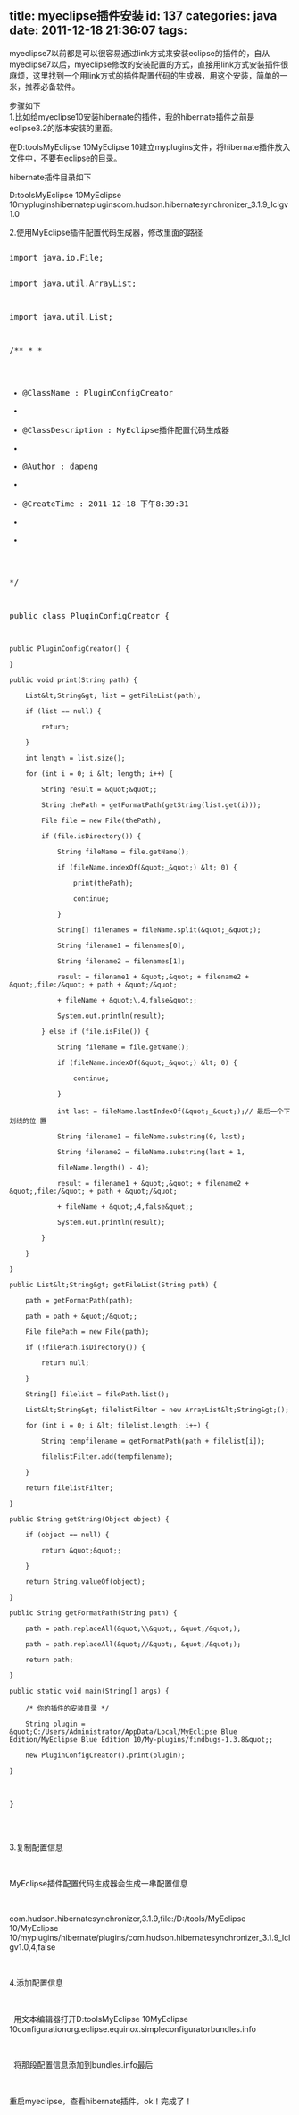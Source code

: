 title: myeclipse插件安装
id: 137
categories: java
date: 2011-12-18 21:36:07
tags:
---

myeclipse7以前都是可以很容易通过link方式来安装eclipse的插件的，自从myeclipse7以后，myeclipse修改的安装配置的方式，直接用link方式安装插件很麻烦，这里找到一个用link方式的插件配置代码的生成器，用这个安装，简单的一米，推荐必备软件。

步骤如下
</br>1.比如给myeclipse10安装hibernate的插件，我的hibernate插件之前是eclipse3.2的版本安装的里面。

在D:toolsMyEclipse 10MyEclipse 10建立myplugins文件，将hibernate插件放入文件中，不要有eclipse的目录。

hibernate插件目录如下 &nbsp;&nbsp;&nbsp;

D:toolsMyEclipse 10MyEclipse 10mypluginshibernatepluginscom.hudson.hibernatesynchronizer_3.1.9_lclgv1.0

2.使用MyEclipse插件配置代码生成器，修改里面的路径
<pre></pre><pre config="brush:java;toolbar:false;">import java.io.File;

import java.util.ArrayList;

import java.util.List;

/**
 *
 *
 * @ClassName : PluginConfigCreator
 *
 * @ClassDescription : MyEclipse插件配置代码生成器
 *
 * @Author : dapeng
 *
 * @CreateTime : 2011-12-18 下午8:39:31
 *
 *
 */

public class PluginConfigCreator {

    public PluginConfigCreator() {

    }

    public void print(String path) {

        List&lt;String&gt; list = getFileList(path);

        if (list == null) {

            return;

        }

        int length = list.size();

        for (int i = 0; i &lt; length; i++) {

            String result = &quot;&quot;;

            String thePath = getFormatPath(getString(list.get(i)));

            File file = new File(thePath);

            if (file.isDirectory()) {

                String fileName = file.getName();

                if (fileName.indexOf(&quot;_&quot;) &lt; 0) {

                    print(thePath);

                    continue;

                }

                String[] filenames = fileName.split(&quot;_&quot;);

                String filename1 = filenames[0];

                String filename2 = filenames[1];

                result = filename1 + &quot;,&quot; + filename2 + &quot;,file:/&quot; + path + &quot;/&quot;

                + fileName + &quot;\,4,false&quot;;

                System.out.println(result);

            } else if (file.isFile()) {

                String fileName = file.getName();

                if (fileName.indexOf(&quot;_&quot;) &lt; 0) {

                    continue;

                }

                int last = fileName.lastIndexOf(&quot;_&quot;);// 最后一个下划线的位 置

                String filename1 = fileName.substring(0, last);

                String filename2 = fileName.substring(last + 1,

                fileName.length() - 4);

                result = filename1 + &quot;,&quot; + filename2 + &quot;,file:/&quot; + path + &quot;/&quot;

                + fileName + &quot;,4,false&quot;;

                System.out.println(result);

            }

        }

    }

    public List&lt;String&gt; getFileList(String path) {

        path = getFormatPath(path);

        path = path + &quot;/&quot;;

        File filePath = new File(path);

        if (!filePath.isDirectory()) {

            return null;

        }

        String[] filelist = filePath.list();

        List&lt;String&gt; filelistFilter = new ArrayList&lt;String&gt;();

        for (int i = 0; i &lt; filelist.length; i++) {

            String tempfilename = getFormatPath(path + filelist[i]);

            filelistFilter.add(tempfilename);

        }

        return filelistFilter;

    }

    public String getString(Object object) {

        if (object == null) {

            return &quot;&quot;;

        }

        return String.valueOf(object);

    }

    public String getFormatPath(String path) {

        path = path.replaceAll(&quot;\\&quot;, &quot;/&quot;);

        path = path.replaceAll(&quot;//&quot;, &quot;/&quot;);

        return path;

    }

    public static void main(String[] args) {

        /* 你的插件的安装目录 */

        String plugin = &quot;C:/Users/Administrator/AppData/Local/MyEclipse Blue Edition/MyEclipse Blue Edition 10/My-plugins/findbugs-1.3.8&quot;;

        new PluginConfigCreator().print(plugin);

    }

}</pre>

&nbsp;

3.复制配置信息

&nbsp;

MyEclipse插件配置代码生成器会生成一串配置信息

&nbsp;

com.hudson.hibernatesynchronizer,3.1.9,file:/D:/tools/MyEclipse 10/MyEclipse 10/myplugins/hibernate/plugins/com.hudson.hibernatesynchronizer_3.1.9_lclgv1.0,4,false

&nbsp;

4.添加配置信息

&nbsp;

 &nbsp;&nbsp;用文本编辑器打开D:toolsMyEclipse 10MyEclipse 10configurationorg.eclipse.equinox.simpleconfiguratorbundles.info

&nbsp;

 &nbsp;&nbsp;将那段配置信息添加到bundles.info最后

&nbsp;

重启myeclipse，查看hibernate插件，ok！完成了！
